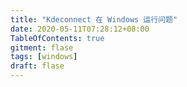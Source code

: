 ```yaml
---
title: "Kdeconnect 在 Windows 运行问题"
date: 2020-05-11T07:28:12+08:00
TableOfContents: true
gitment: flase
tags: [windows]
draft: flase
---
```


>

